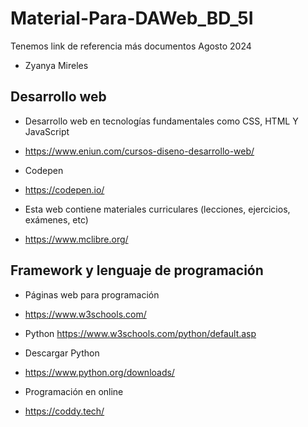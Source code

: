 # Material-Para-DAWeb_BD_5I
Tenemos link de referencia más documentos Agosto 2024
- Zyanya Mireles
## Desarrollo web 
- Desarrollo web en tecnologías fundamentales como CSS, HTML Y JavaScript
- https://www.eniun.com/cursos-diseno-desarrollo-web/

- Codepen
- https://codepen.io/

- Esta web contiene materiales curriculares (lecciones, ejercicios, exámenes, etc)
- https://www.mclibre.org/

## Framework y lenguaje de programación 
- Páginas web para programación
- https://www.w3schools.com/
- Python https://www.w3schools.com/python/default.asp
- Descargar Python
- https://www.python.org/downloads/

- Programación en online
- https://coddy.tech/
